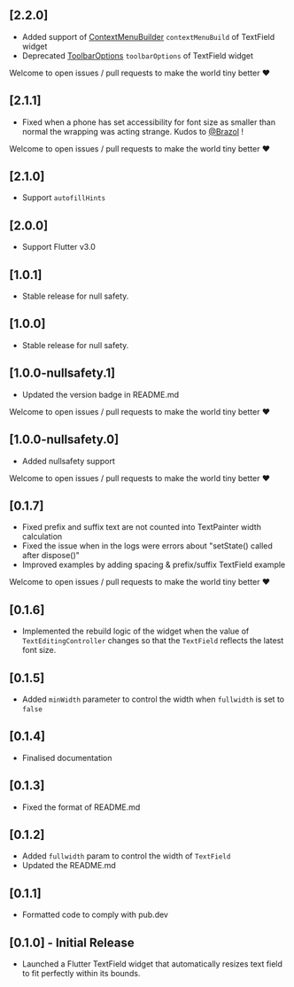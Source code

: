 ## [2.2.0]
* Added support of [ContextMenuBuilder](https://api.flutter.dev/flutter/material/TextField/contextMenuBuilder.html) `contextMenuBuild` of TextField widget
* Deprecated  [ToolbarOptions](https://api.flutter.dev/flutter/widgets/ToolbarOptions-class.html) `toolbarOptions` of TextField widget

Welcome to open issues / pull requests to make the world tiny better ❤️

## [2.1.1]

* Fixed when a phone has set accessibility for font size as smaller than normal the wrapping was acting strange. Kudos to [@Brazol](https://github.com/Brazol) !

Welcome to open issues / pull requests to make the world tiny better ❤️

## [2.1.0]

* Support `autofillHints`

## [2.0.0]

* Support Flutter v3.0

## [1.0.1]

* Stable release for null safety.

## [1.0.0]

* Stable release for null safety.

## [1.0.0-nullsafety.1]

* Updated the version badge in README.md

Welcome to open issues / pull requests to make the world tiny better ❤️

## [1.0.0-nullsafety.0]

* Added nullsafety support

Welcome to open issues / pull requests to make the world tiny better ❤️

## [0.1.7]

* Fixed prefix and suffix text are not counted into TextPainter width calculation
* Fixed the issue when in the logs were errors about "setState() called after dispose()"
* Improved examples by adding spacing & prefix/suffix TextField example

Welcome to open issues / pull requests to make the world tiny better ❤️


## [0.1.6]

* Implemented the rebuild logic of the widget when the value of `TextEditingController` changes so that the `TextField` reflects the latest font size.

## [0.1.5]

* Added `minWidth` parameter to control the width when `fullwidth` is set to `false` 

## [0.1.4]

* Finalised documentation

## [0.1.3]

* Fixed the format of README.md

## [0.1.2]

* Added `fullwidth` param to control the width of `TextField`
* Updated the README.md

## [0.1.1]

* Formatted code to comply with pub.dev

## [0.1.0] - Initial Release

* Launched a Flutter TextField widget that automatically resizes text field to fit perfectly within its bounds.
